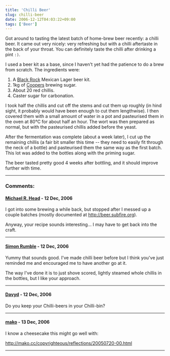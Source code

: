```yaml
---
title: 'Chilli Beer'
slug: chilli-beer
date: 2006-12-12T04:03:22+09:00
tags: ['Beer']
---
```


Got around to tasting the latest batch of home-brew beer recently: a
chilli beer. It came out very nicely: very refreshing but with a chilli
aftertaste in the back of your throat. You can definitely taste the
chilli after drinking a pint `:)`.

I used a beer kit as a base, since I haven\'t yet had the patience to do
a brew from scratch. The ingredients were:

1.  A [Black Rock](http://www.blackrock.co.nz/) Mexican Lager beer kit.
2.  1kg of [Coopers](http://www.coopers.com.au) brewing sugar.
3.  About 20 red chillis.
4.  Caster sugar for carbonation.

I took half the chillis and cut off the stems and cut them up roughly
(in hind sight, it probably would have been enough to cut them
lengthwise). I then covered them with a small amount of water in a pot
and pasteurised them in the oven at 80°C for about half an hour. The
wort was then prepared as normal, but with the pasteurised chillis added
before the yeast.

After the fermentation was complete (about a week later), I cut up the
remaining chillis (a fair bit smaller this time -- they need to easily
fit through the neck of a bottle) and pasteurised them the same way as
the first batch. This lot was added to the bottles along with the
priming sugar.

The beer tasted pretty good 4 weeks after bottling, and it should
improve further with time.

---
### Comments:
#### [Michael R. Head](http://beer.subfire.org) - <time datetime="2006-12-12 12:34:50">12 Dec, 2006</time>

I got into some brewing a while back, but stopped after I messed up a
couple batches (mostly documented at <http://beer.subfire.org>).

Anyway, your recipe sounds interesting\... I may have to get back into
the craft.

---
#### [Simon Rumble](http://www.rumble.net/) - <time datetime="2006-12-12 14:21:34">12 Dec, 2006</time>

Yummy that sounds good. I\'ve made chilli beer before but I think
you\'ve just reminded me and encouraged me to have another go at it.

The way I\'ve done it is to just shove scored, lightly steamed whole
chillis in the bottles, but I like your approach.

---
#### [Davyd](http://www.davyd.id.au/) - <time datetime="2006-12-12 14:28:47">12 Dec, 2006</time>

Do you keep your Chilli-beers in your Chilli-bin?

---
#### [mako](http://mako.cc) - <time datetime="2006-12-13 07:12:12">13 Dec, 2006</time>

I know a cheesecake this might go well with:

<http://mako.cc/copyrighteous/reflections/20050720-00.html>

---
